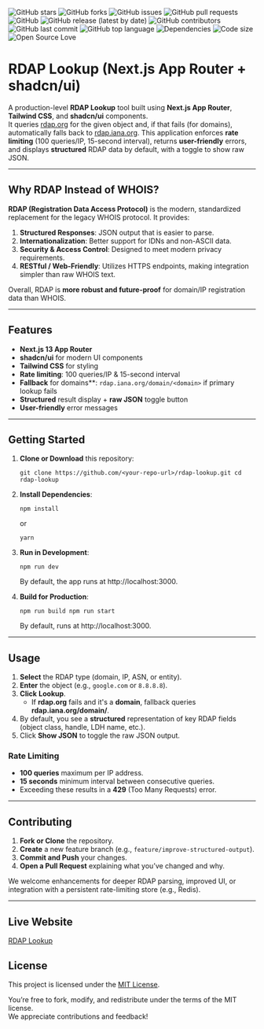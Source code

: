

![GitHub stars](https://img.shields.io/github/stars/alokemajumder/rdap-lookup?style=social)
![GitHub forks](https://img.shields.io/github/forks/alokemajumder/rdap-lookup?style=social)
![GitHub issues](https://img.shields.io/github/issues/alokemajumder/rdap-lookup)
![GitHub pull requests](https://img.shields.io/github/issues-pr/alokemajumder/rdap-lookup)
![GitHub](https://img.shields.io/github/license/alokemajumder/rdap-lookup)
![GitHub release (latest by date)](https://img.shields.io/github/v/release/alokemajumder/rdap-lookup)
![GitHub contributors](https://img.shields.io/github/contributors/alokemajumder/rdap-lookup)
![GitHub last commit](https://img.shields.io/github/last-commit/alokemajumder/rdap-lookup)
![GitHub top language](https://img.shields.io/github/languages/top/alokemajumder/rdap-lookup)
![Dependencies](https://img.shields.io/librariesio/github/alokemajumder/rdap-lookup)
![Code size](https://img.shields.io/github/languages/code-size/alokemajumder/rdap-lookup)
![Open Source Love](https://badges.frapsoft.com/os/v1/open-source.png?v=103)



# RDAP Lookup (Next.js App Router + shadcn/ui)

A production-level **RDAP Lookup** tool built using **Next.js App Router**, **Tailwind CSS**, and **shadcn/ui** components.  
It queries [rdap.org](https://rdap.org) for the given object and, if that fails (for domains), automatically falls back to [rdap.iana.org](https://rdap.iana.org). This application enforces **rate limiting** (100 queries/IP, 15-second interval), returns **user-friendly** errors, and displays **structured** RDAP data by default, with a toggle to show raw JSON.

----------

## Why RDAP Instead of WHOIS?

**RDAP (Registration Data Access Protocol)** is the modern, standardized replacement for the legacy WHOIS protocol. It provides:

1.  **Structured Responses**: JSON output that is easier to parse.
2.  **Internationalization**: Better support for IDNs and non-ASCII data.
3.  **Security & Access Control**: Designed to meet modern privacy requirements.
4.  **RESTful / Web-Friendly**: Utilizes HTTPS endpoints, making integration simpler than raw WHOIS text.

Overall, RDAP is **more robust and future-proof** for domain/IP registration data than WHOIS.

----------

## Features

-   **Next.js 13 App Router**
-   **shadcn/ui** for modern UI components
-   **Tailwind CSS** for styling
-   **Rate limiting**: 100 queries/IP & 15-second interval
-   **Fallback** for domains**: `rdap.iana.org/domain/<domain>` if primary lookup fails
-   **Structured** result display + **raw JSON** toggle button
-   **User-friendly** error messages

----------

## Getting Started

1.  **Clone or Download** this repository:
    
    
    `git clone https://github.com/<your-repo-url>/rdap-lookup.git
    cd rdap-lookup` 
    
2.  **Install Dependencies**:
    
    
    `npm install` 
    
    or
    
    
    `yarn` 
    
3.  **Run in Development**:
    
    
    `npm run dev` 
    
    By default, the app runs at http://localhost:3000.
    
4.  **Build for Production**:
    
    
    `npm run build
    npm run start` 
    
    By default, runs at http://localhost:3000.
    

----------

## Usage

1.  **Select** the RDAP type (domain, IP, ASN, or entity).
2.  **Enter** the object (e.g., `google.com` or `8.8.8.8`).
3.  **Click** **Lookup**.
    -   If **rdap.org** fails and it's a **domain**, fallback queries **rdap.iana.org/domain/<domain>**.
4.  By default, you see a **structured** representation of key RDAP fields (object class, handle, LDH name, etc.).
5.  Click **Show JSON** to toggle the raw JSON output.

### Rate Limiting

-   **100 queries** maximum per IP address.
-   **15 seconds** minimum interval between consecutive queries.
-   Exceeding these results in a **429** (Too Many Requests) error.

----------

## Contributing

1.  **Fork or Clone** the repository.
2.  **Create** a new feature branch (e.g., `feature/improve-structured-output`).
3.  **Commit and Push** your changes.
4.  **Open a Pull Request** explaining what you’ve changed and why.

We welcome enhancements for deeper RDAP parsing, improved UI, or integration with a persistent rate-limiting store (e.g., Redis).

----------

## Live Website 

[RDAP Lookup](https://rdap.vercel.app)

## License

This project is licensed under the [MIT License](LICENSE).

You’re free to fork, modify, and redistribute under the terms of the MIT license.  
We appreciate contributions and feedback!

